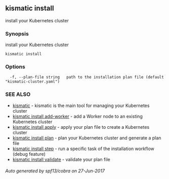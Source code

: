 ## kismatic install

install your Kubernetes cluster

### Synopsis


install your Kubernetes cluster

```
kismatic install
```

### Options

```
  -f, --plan-file string   path to the installation plan file (default "kismatic-cluster.yaml")
```

### SEE ALSO
* [kismatic](kismatic.md)	 - kismatic is the main tool for managing your Kubernetes cluster
* [kismatic install add-worker](kismatic_install_add-worker.md)	 - add a Worker node to an existing Kubernetes cluster
* [kismatic install apply](kismatic_install_apply.md)	 - apply your plan file to create a Kubernetes cluster
* [kismatic install plan](kismatic_install_plan.md)	 - plan your Kubernetes cluster and generate a plan file
* [kismatic install step](kismatic_install_step.md)	 - run a specific task of the installation workflow (debug feature)
* [kismatic install validate](kismatic_install_validate.md)	 - validate your plan file

###### Auto generated by spf13/cobra on 27-Jun-2017
